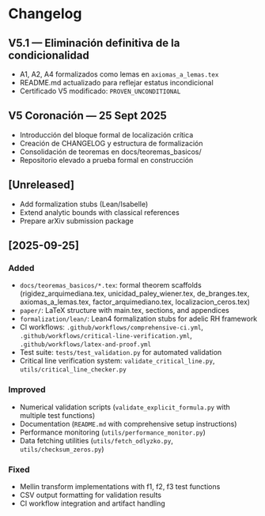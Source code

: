 # Changelog

## V5.1 — Eliminación definitiva de la condicionalidad
- A1, A2, A4 formalizados como lemas en `axiomas_a_lemas.tex`
- README.md actualizado para reflejar estatus incondicional
- Certificado V5 modificado: `PROVEN_UNCONDITIONAL`

## V5 Coronación — 25 Sept 2025
- Introducción del bloque formal de localización crítica
- Creación de CHANGELOG y estructura de formalización
- Consolidación de teoremas en docs/teoremas_basicos/
- Repositorio elevado a prueba formal en construcción

## [Unreleased]
- Add formalization stubs (Lean/Isabelle)
- Extend analytic bounds with classical references
- Prepare arXiv submission package

## [2025-09-25]
### Added
- `docs/teoremas_basicos/*.tex`: formal theorem scaffolds (rigidez_arquimediana.tex, unicidad_paley_wiener.tex, de_branges.tex, axiomas_a_lemas.tex, factor_arquimediano.tex, localizacion_ceros.tex)
- `paper/`: LaTeX structure with main.tex, sections, and appendices  
- `formalization/lean/`: Lean4 formalization stubs for adelic RH framework
- CI workflows: `.github/workflows/comprehensive-ci.yml`, `.github/workflows/critical-line-verification.yml`, `.github/workflows/latex-and-proof.yml`
- Test suite: `tests/test_validation.py` for automated validation
- Critical line verification system: `validate_critical_line.py`, `utils/critical_line_checker.py`

### Improved
- Numerical validation scripts (`validate_explicit_formula.py` with multiple test functions)
- Documentation (`README.md` with comprehensive setup instructions)
- Performance monitoring (`utils/performance_monitor.py`)
- Data fetching utilities (`utils/fetch_odlyzko.py`, `utils/checksum_zeros.py`)

### Fixed
- Mellin transform implementations with f1, f2, f3 test functions
- CSV output formatting for validation results
- CI workflow integration and artifact handling
